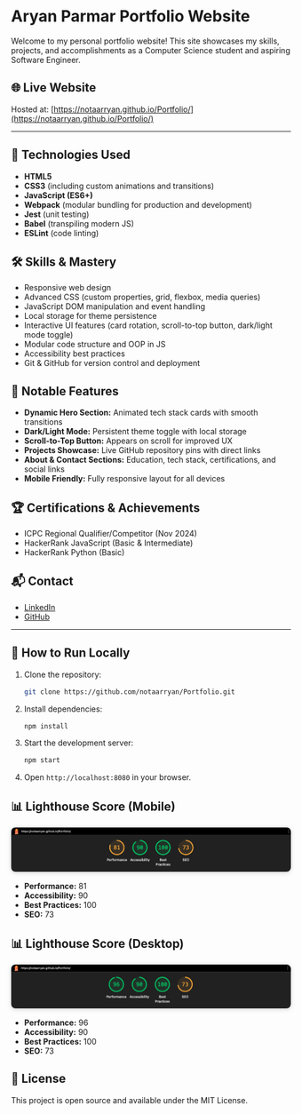 # Aryan Parmar Portfolio Website

Welcome to my personal portfolio website! This site showcases my skills, projects, and accomplishments as a Computer Science student and aspiring Software Engineer.

## 🌐 Live Website

Hosted at: [https://notaarryan.github.io/Portfolio/](https://notaarryan.github.io/Portfolio/)

---

## 🚀 Technologies Used

- **HTML5**
- **CSS3** (including custom animations and transitions)
- **JavaScript (ES6+)**
- **Webpack** (modular bundling for production and development)
- **Jest** (unit testing)
- **Babel** (transpiling modern JS)
- **ESLint** (code linting)

## 🛠️ Skills & Mastery

- Responsive web design
- Advanced CSS (custom properties, grid, flexbox, media queries)
- JavaScript DOM manipulation and event handling
- Local storage for theme persistence
- Interactive UI features (card rotation, scroll-to-top button, dark/light mode toggle)
- Modular code structure and OOP in JS
- Accessibility best practices
- Git & GitHub for version control and deployment

## 📂 Notable Features

- **Dynamic Hero Section:** Animated tech stack cards with smooth transitions
- **Dark/Light Mode:** Persistent theme toggle with local storage
- **Scroll-to-Top Button:** Appears on scroll for improved UX
- **Projects Showcase:** Live GitHub repository pins with direct links
- **About & Contact Sections:** Education, tech stack, certifications, and social links
- **Mobile Friendly:** Fully responsive layout for all devices

## 🏆 Certifications & Achievements

- ICPC Regional Qualifier/Competitor (Nov 2024)
- HackerRank JavaScript (Basic & Intermediate)
- HackerRank Python (Basic)

## 📬 Contact

- [LinkedIn](https://www.linkedin.com/in/aryan-parmar-a0634b299/)
- [GitHub](https://github.com/notaarryan)

---

## 📄 How to Run Locally

1. Clone the repository:
   ```bash
   git clone https://github.com/notaarryan/Portfolio.git
   ```
2. Install dependencies:
   ```bash
   npm install
   ```
3. Start the development server:
   ```bash
   npm start
   ```
4. Open `http://localhost:8080` in your browser.

## 📊 Lighthouse Score (Mobile)

<p align="center">
  <img src="./src/assets/lighthouse-mobile.png" alt="Lighthouse Mobile Score" style="max-width:100%; border-radius:8px; box-shadow:0 2px 8px rgba(0,0,0,0.15);" />
</p>

- **Performance:** 81
- **Accessibility:** 90
- **Best Practices:** 100
- **SEO:** 73

## 📊 Lighthouse Score (Desktop)

<p align="center">
  <img src="./src/assets/lighthouse-desktop.png" alt="Lighthouse Desktop Score" style="max-width:100%; border-radius:8px; box-shadow:0 2px 8px rgba(0,0,0,0.15);" />
</p>

- **Performance:** 96
- **Accessibility:** 90
- **Best Practices:** 100
- **SEO:** 73

## 📝 License

This project is open source and available under the MIT License.

